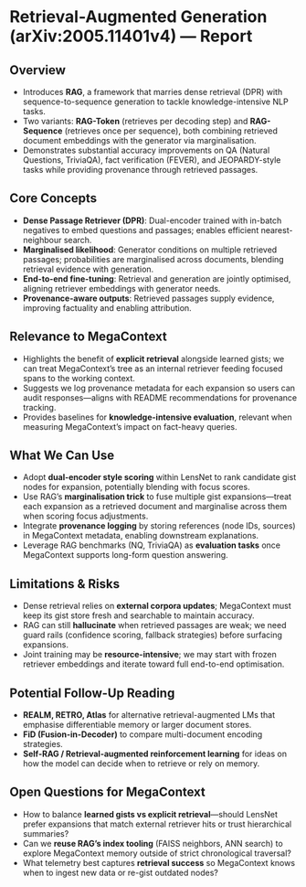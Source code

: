 # Retrieval-Augmented Generation (arXiv:2005.11401v4) — Report

## Overview
- Introduces **RAG**, a framework that marries dense retrieval (DPR) with
  sequence-to-sequence generation to tackle knowledge-intensive NLP tasks.
- Two variants: **RAG-Token** (retrieves per decoding step) and **RAG-Sequence**
  (retrieves once per sequence), both combining retrieved document embeddings
  with the generator via marginalisation.
- Demonstrates substantial accuracy improvements on QA (Natural Questions,
  TriviaQA), fact verification (FEVER), and JEOPARDY-style tasks while providing
  provenance through retrieved passages.

## Core Concepts
- **Dense Passage Retriever (DPR)**: Dual-encoder trained with in-batch negatives
  to embed questions and passages; enables efficient nearest-neighbour search.
- **Marginalised likelihood**: Generator conditions on multiple retrieved
  passages; probabilities are marginalised across documents, blending retrieval
  evidence with generation.
- **End-to-end fine-tuning**: Retrieval and generation are jointly optimised,
  aligning retriever embeddings with generator needs.
- **Provenance-aware outputs**: Retrieved passages supply evidence, improving
  factuality and enabling attribution.

## Relevance to MegaContext
- Highlights the benefit of **explicit retrieval** alongside learned gists; we
  can treat MegaContext’s tree as an internal retriever feeding focused spans to
  the working context.
- Suggests we log provenance metadata for each expansion so users can audit
  responses—aligns with README recommendations for provenance tracking.
- Provides baselines for **knowledge-intensive evaluation**, relevant when
  measuring MegaContext’s impact on fact-heavy queries.

## What We Can Use
- Adopt **dual-encoder style scoring** within LensNet to rank candidate gist
  nodes for expansion, potentially blending with focus scores.
- Use RAG’s **marginalisation trick** to fuse multiple gist expansions—treat
  each expansion as a retrieved document and marginalise across them when
  scoring focus adjustments.
- Integrate **provenance logging** by storing references (node IDs, sources) in
  MegaContext metadata, enabling downstream explanations.
- Leverage RAG benchmarks (NQ, TriviaQA) as **evaluation tasks** once MegaContext
  supports long-form question answering.

## Limitations & Risks
- Dense retrieval relies on **external corpora updates**; MegaContext must keep
  its gist store fresh and searchable to maintain accuracy.
- RAG can still **hallucinate** when retrieved passages are weak; we need guard
  rails (confidence scoring, fallback strategies) before surfacing expansions.
- Joint training may be **resource-intensive**; we may start with frozen retriever
  embeddings and iterate toward full end-to-end optimisation.

## Potential Follow-Up Reading
- **REALM, RETRO, Atlas** for alternative retrieval-augmented LMs that emphasise
  differentiable memory or larger document stores.
- **FiD (Fusion-in-Decoder)** to compare multi-document encoding strategies.
- **Self-RAG / Retrieval-augmented reinforcement learning** for ideas on how the
  model can decide when to retrieve or rely on memory.

## Open Questions for MegaContext
- How to balance **learned gists vs explicit retrieval**—should LensNet prefer
  expansions that match external retriever hits or trust hierarchical summaries?
- Can we **reuse RAG’s index tooling** (FAISS neighbors, ANN search) to explore
  MegaContext memory outside of strict chronological traversal?
- What telemetry best captures **retrieval success** so MegaContext knows when
  to ingest new data or re-gist outdated nodes?
